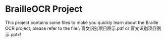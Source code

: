 # BrailleOCR Project
This project contains some files to make you quickly learn about the Braille OCR project, please refer to the file:\\
盲文识别项目图示.pdf or 盲文识别项目图示.pptx!
